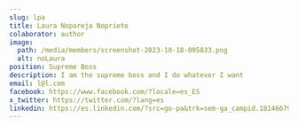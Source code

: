 ```yaml
---
slug: lpa
title: Laura Nopareja Noprieto
colaborator: author
image:
  path: /media/members/screenshot-2023-10-18-095833.png
  alt: noLaura
position: S﻿upreme Boss
description: I﻿ am the supreme boss and I do whatever I want
email: l@l.com
facebook: https://www.facebook.com/?locale=es_ES
x_twitter: https://twitter.com/?lang=es
linkedin: https://es.linkedin.com/?src=go-pa&trk=sem-ga_campid.18146679037_asid.140850334975_crid.619061882350_kw.linkedin_d.c_tid.kwd-148086543_n.g_mt.e_geo.1005414&mcid=6968657504633266178&cid=&gclid=EAIaIQobChMI-7TSwpD_gQMV7YVoCR3rqQpzEAAYASAAEgLOEfD_BwE&gclsrc=aw.ds
---
```

